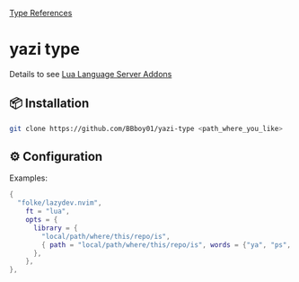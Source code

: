 [Type References](https://yazi-rs.github.io/docs/plugins/overview)

# yazi type

Details to see [Lua Language Server Addons](https://github.com/LuaLS/LLS-Addons)

## 📦 Installation

```bash
git clone https://github.com/BBboy01/yazi-type <path_where_you_like>
```

## ⚙️ Configuration

Examples:

```lua
{
  "folke/lazydev.nvim",
    ft = "lua",
    opts = {
      library = {
        "local/path/where/this/repo/is",
        { path = "local/path/where/this/repo/is", words = {"ya", "ps", "fs", "Command"} },
      },
    },
},
```
